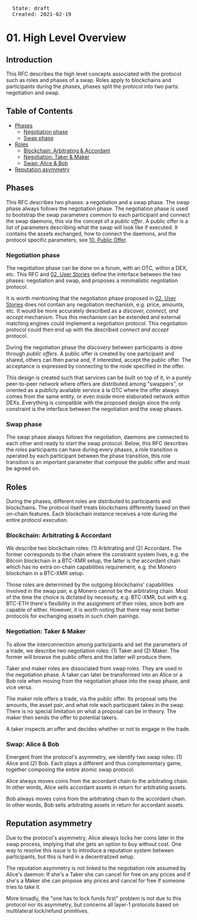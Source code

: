 <pre>
  State: draft
  Created: 2021-02-19
</pre>

# 01. High Level Overview

## Introduction

This RFC describes the high level concepts associated with the protocol such as roles and phases of a swap. Roles apply to blockchains and participants during the phases, phases split the protocol into two parts: negotiation and swap.

## Table of Contents

  * [Phases](#phases)
    * [Negotiation phase](#negotiation-phase)
    * [Swap phase](#swap-phase)
  * [Roles](#roles)
    * [Blockchain: Arbitrating & Accordant](#blockchain-arbitrating--accordant)
    * [Negotiation: Taker & Maker](#negotiation-taker--maker)
    * [Swap: Alice & Bob](#swap-alice--bob)
  * [Reputation asymmetry](#reputation-asymmetry)

## Phases

This RFC describes two phases: a negotiation and a swap phase. The swap phase always follows the negotiation phase. The negotiation phase is used to bootstrap the swap parameters common to each participant and connect the swap daemons, this via the concept of a *public offer*. A public offer is a list of parameters describing what the swap will look like if executed. It contains the assets exchanged, how to connect the daemons, and the protocol specific parameters, see [10. Public Offer](./10-public-offer.md).

### Negotiation phase

The negotiation phase can be done on a forum, with an OTC, within a DEX, etc. This RFC and [02. User Stories](./02-user-stories.md) define the interface between the two phases: negotiation and swap, and proposes a minimalistic negotiation protocol.

It is worth mentioning that the negotiation phase proposed in [02. User Stories](./02-user-stories.md) does not contain any negotiation mechanism, e.g. price, amounts, etc. It would be more accurately described as a *discover, connect, and accept* mechanism. Thus this mechanism can be extended and external matching engines could implement a negotiation protocol. This negotiation protocol could then end up with the described *connect and accept* protocol.

During the negotiation phase the *discovery* between participants is done through *public offers*. A public offer is created by one participant and shared, others can then parse and, if interested, accept the public offer. The acceptance is expressed by connecting to the node specified in the offer.

This design is created such that services can be built on top of it, in a purely peer-to-peer network where offers are distributed among "swappers", or oriented as a publicly available service à la OTC where the offer always comes from the same entity, or even inside more elaborated network within DEXs. Everything is compatible with the proposed design since the only constraint is the interface between the negotiation and the swap phases.

### Swap phase

The swap phase always follows the negotiation, daemons are connected to each other and ready to start the swap protocol. Below, this RFC describes the roles participants can have during every phases, a role transition is operated by each participant between the phase transition, this role transition is an important parameter that compose the public offer and must be agreed on.

## Roles

During the phases, different roles are distributed to participants and blockchains. The protocol itself treats blockchains differently based on their on-chain features. Each blockchain instance receives a role during the entire protocol execution.

### Blockchain: Arbitrating & Accordant

We describe two blockchain roles: (1) Arbitrating and (2) Accordant. The former corresponds to the chain where the constraint system lives, e.g. the Bitcoin blockchain in a BTC-XMR setup, the latter is the accordant chain which has no extra on-chain capabilities requirement, e.g. the Monero blockchain in a BTC-XMR setup.

Those roles are determined by the outgoing blockchains' capabilities involved in the swap pair, e.g Monero cannot be the arbitrating chain. Most of the time the choice is dictated by necessity, e.g. BTC-XMR, but with e.g. BTC-ETH there's flexibility in the assignment of their roles, since both are capable of either. However, it is worth noting that there may exist better protocols for exchanging assets in such chain pairings.

### Negotiation: Taker & Maker

To allow the interconnection among participants and set the parameters of a trade, we describe two negotiation roles: (1) Taker and (2) Maker. The former will browse the public offers and the latter will produce them.

Taker and maker roles are dissociated from swap roles. They are used in the negotiation phase. A taker can later be transformed into an Alice or a Bob role when moving from the negotiation phase into the swap phase, and vice versa.

The maker role offers a trade, via the public offer. Its proposal sets the amounts, the asset pair, and what role each participant takes in the swap. There is no special limitation on what a proposal can be in theory. The maker then sends the offer to potential takers.

A taker inspects an offer and decides whether or not to engage in the trade.

### Swap: Alice & Bob

Emergent from the protocol's asymmetry, we identify two swap roles: (1) Alice and (2) Bob. Each plays a different and thus complementary game, together composing the entire atomic swap protocol.

Alice always moves coins from the accordant chain to the arbitrating chain. In other words, Alice sells accordant assets in return for arbitrating assets.

Bob always moves coins from the arbitrating chain to the accordant chain. In other words, Bob sells arbitrating assets in return for accordant assets.

## Reputation asymmetry

Due to the protocol's asymmetry, Alice always locks her coins later in the swap process, implying that she gets an option to buy without cost. One way to resolve this issue is to introduce a reputation system between participants, but this is hard in a decentralized setup.

The reputation asymmetry is not linked to the negotiation role assumed by Alice's daemon: If she's a Taker she can cancel for free on any prices and if she's a Maker she can propose any prices and cancel for free if someone tries to take it.

More broadly, the "one has to lock funds first" problem is not due to this protocol nor its asymmetry, but concerns all layer-1 protocols based on multilateral lock/refund primitives.
